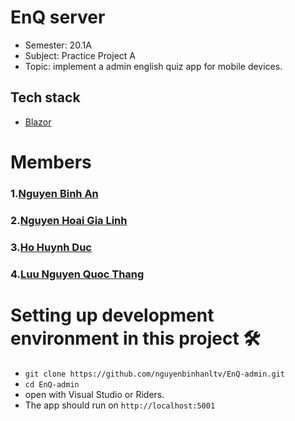 # EnQ server
- Semester: 20.1A
- Subject: Practice Project A
- Topic: implement a admin english quiz app for mobile devices.

## Tech stack

- [Blazor][blazor]

[blazor]: https://docs.microsoft.com/en-us/aspnet/core/blazor/?view=aspnetcore-3.1/

# Members
### 1.[Nguyen Binh An](https://github.com/nguyenbinhanltv)

### 2.[Nguyen Hoai Gia Linh](https://github.com/linhsol26)

### 3.[Ho Huynh Duc](https://github.com/duca7)

### 4.[Luu Nguyen Quoc Thang](https://github.com/thangluu93)

# Setting up development environment in this project 🛠

- `git clone https://github.com/nguyenbinhanltv/EnQ-admin.git`
- `cd EnQ-admin`
- open with Visual Studio or Riders.
- The app should run on `http://localhost:5001`
